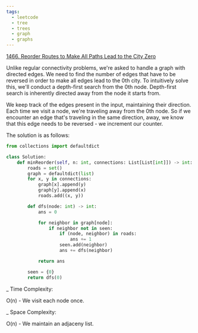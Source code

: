 ```yaml
---
tags:
  - leetcode
  - tree
  - trees
  - graph
  - graphs
---
```


<a href="https://leetcode.com/problems/reorder-routes-to-make-all-paths-lead-to-the-city-zero/">
1466. Reorder Routes to Make All Paths Lead to the City Zero</a>

Unlike regular connectivity problems, we're asked to handle a graph with
directed edges. We need to find the number of edges that have to be reversed in
order to make all edges lead to the 0th city. To intuitively solve this, we'll
conduct a depth-first search from the 0th node. Depth-first search is inherently
directed away from the node it starts from.

We keep track of the edges present in the input, maintaining their direction.
Each time we visit a node, we're traveling away from the 0th node. So if we
encounter an edge that's traveling in the same direction, away, we know that
this edge needs to be reversed - we increment our counter.

The solution is as follows:

```python
from collections import defaultdict

class Solution:
    def minReorder(self, n: int, connections: List[List[int]]) -> int:
        roads = set()
        graph = defaultdict(list)
        for x, y in connections:
            graph[x].append(y)
            graph[y].append(x)
            roads.add((x, y))

        def dfs(node: int) -> int:
            ans = 0

            for neighbor in graph[node]:
                if neighbor not in seen:
                    if (node, neighbor) in roads:
                        ans += 1
                    seen.add(neighbor)
                    ans += dfs(neighbor)

            return ans

        seen = {0}
        return dfs(0)
```

\_ Time Complexity:

O(n) - We visit each node once.

\_ Space Complexity:

O(n) - We maintain an adjaceny list.
